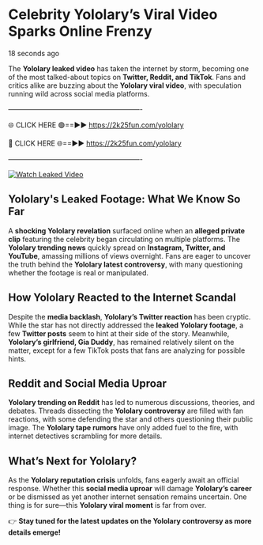 # Celebrity Yololary’s Viral Video Sparks Online Frenzy

18 seconds ago

The **Yololary leaked video** has taken the internet by storm, becoming one of the most talked-about topics on **Twitter, Reddit, and TikTok**. Fans and critics alike are buzzing about the **Yololary viral video**, with speculation running wild across social media platforms.

———————————————————-

🌐 CLICK HERE 🟢==►► https://2k25fun.com/yololary

🔴 CLICK HERE 🌐==►► https://2k25fun.com/yololary

———————————————————-

[![Watch Leaked Video](https://miro.medium.com/v2/resize:fit:828/format:webp/1*cilzJN44JGOrTw9NJCrNHA.gif "Watch Leaked Video")](https://2k25fun.com/yololary)

## **Yololary's Leaked Footage: What We Know So Far**  
A **shocking Yololary revelation** surfaced online when an **alleged private clip** featuring the celebrity began circulating on multiple platforms. The **Yololary trending news** quickly spread on **Instagram, Twitter, and YouTube**, amassing millions of views overnight. Fans are eager to uncover the truth behind the **Yololary latest controversy**, with many questioning whether the footage is real or manipulated.  

## **How Yololary Reacted to the Internet Scandal**  
Despite the **media backlash**, **Yololary’s Twitter reaction** has been cryptic. While the star has not directly addressed the **leaked Yololary footage**, a few **Twitter posts** seem to hint at their side of the story. Meanwhile, **Yololary’s girlfriend, Gia Duddy**, has remained relatively silent on the matter, except for a few TikTok posts that fans are analyzing for possible hints.  

## **Reddit and Social Media Uproar**  
**Yololary trending on Reddit** has led to numerous discussions, theories, and debates. Threads dissecting the **Yololary controversy** are filled with fan reactions, with some defending the star and others questioning their public image. The **Yololary tape rumors** have only added fuel to the fire, with internet detectives scrambling for more details.  

## **What’s Next for Yololary?**  
As the **Yololary reputation crisis** unfolds, fans eagerly await an official response. Whether this **social media uproar** will damage **Yololary’s career** or be dismissed as yet another internet sensation remains uncertain. One thing is for sure—this **Yololary viral moment** is far from over.  

👉 **Stay tuned for the latest updates on the Yololary controversy as more details emerge!**  
